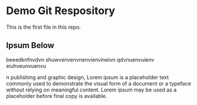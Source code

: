 # Demo Git Respository

This is the first file in this repo.

## Ipsum Below

beeedknfnvdvn
shuwvenvenvnenvienvineivn
qdvnuenvuienv
eiuhveunvuenvu


n publishing and graphic design, Lorem ipsum is a placeholder text commonly used to demonstrate the visual form of a document or a typeface without relying on meaningful content. Lorem ipsum may be used as a placeholder before final copy is available.